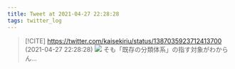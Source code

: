 ```yaml
---
title: Tweet at 2021-04-27 22:28:28
tags: twitter_log
---
```


> [!CITE] https://twitter.com/kaisekiriu/status/1387035923712413700 (2021-04-27 22:28:28)
> ![](https://twitter.com/kaisekiriu/status/1387035923712413700)
> そも「既存の分類体系」の指す対象がわからん…
